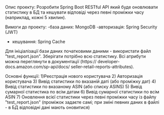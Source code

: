 Опис проекту:
Розробити Spring Boot RESTful API який буде оновлювати статистику в БД та кешувати відповіді через певні проміжки часу (наприклад, кожні 5 хвилин).

Вимоги до проекту:
-база даних: MongoDB
-авторизація: Spring Security (JWT)
- кешування: Spring Cache

Для ініціалізації бази даних початковими даними - використати файл "test_report.json".
Зберігати потрібно всю статистику.
Всі атрибути можна переглянути в документації (https:// developer-docs.amazon.com/sp-api/docs/ seller-retail-reports-attributes).

Основні функції:
1)Реєстрація нового користувача
2) Авторизація користувача
3) Вивід статистики по вказаній даті (або проміжку дат)
4) Вивід статистики по вказаному ASIN (або списку ASINS)
5) Вивід сумарної статистика по всім датам
6) Вивід сумарної статистики по всім ASIN
7) Оновлення всієї статистики через певні проміжки часу із файлу "test_report.json" (проміжок задаєте самі; при зміні певних даних в файлі - в БД відповідні дані мають оновитися)
